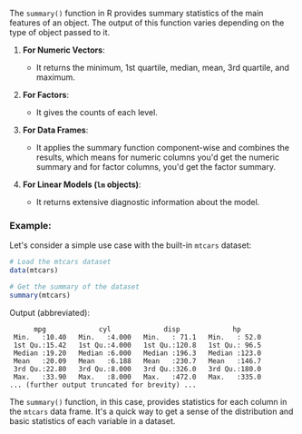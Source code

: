 The `summary()` function in R provides summary statistics of the main features of an object. The output of this function varies depending on the type of object passed to it.

1. **For Numeric Vectors**:
   - It returns the minimum, 1st quartile, median, mean, 3rd quartile, and maximum.

2. **For Factors**:
   - It gives the counts of each level.

3. **For Data Frames**:
   - It applies the summary function component-wise and combines the results, which means for numeric columns you'd get the numeric summary and for factor columns, you'd get the factor summary.

4. **For Linear Models (`lm` objects)**:
   - It returns extensive diagnostic information about the model.

### Example:

Let's consider a simple use case with the built-in `mtcars` dataset:

```R
# Load the mtcars dataset
data(mtcars)

# Get the summary of the dataset
summary(mtcars)
```

Output (abbreviated):

```
      mpg             cyl             disp             hp       
 Min.   :10.40   Min.   :4.000   Min.   : 71.1   Min.   : 52.0  
 1st Qu.:15.42   1st Qu.:4.000   1st Qu.:120.8   1st Qu.: 96.5  
 Median :19.20   Median :6.000   Median :196.3   Median :123.0  
 Mean   :20.09   Mean   :6.188   Mean   :230.7   Mean   :146.7  
 3rd Qu.:22.80   3rd Qu.:8.000   3rd Qu.:326.0   3rd Qu.:180.0  
 Max.   :33.90   Max.   :8.000   Max.   :472.0   Max.   :335.0  
... (further output truncated for brevity) ...
```

The `summary()` function, in this case, provides statistics for each column in the `mtcars` data frame. It's a quick way to get a sense of the distribution and basic statistics of each variable in a dataset.